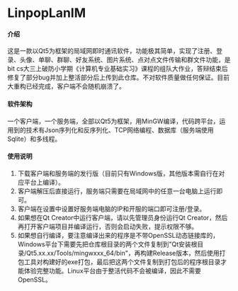 # LinpopLanIM

#### 介绍
这是一款以Qt5为框架的局域网即时通讯软件，功能极其简单，实现了注册、登录、头像、单聊、群聊、好友系统、图片系统、点对点文件传输和群文件功能，是bit cs大三上破防小学期《计算机专业基础实习》课程的组队大作业，答辩结束后修复了部分bug并加上整活部分后上传到此仓库。不对软件质量做任何保证。目前大重构已经完成，客户端不会随机崩溃了。

#### 软件架构
一个客户端，一个服务端，全部以Qt5为框架，用MinGW编译，代码跨平台，运用到的技术有Json序列化和反序列化、TCP网络编程、数据库（服务端使用Sqlite）和多线程。

#### 使用说明
1.  下载客户端和服务端的发行版（目前只有Windows版，其他版本需自行在对应平台上编译）。
2.  客户端解压后直接运行，服务端只需要在局域网中的任意一台电脑上运行即可。
3.  客户端在设置中设置好服务端电脑的IP和开服的端口即可注册/登录。
4.  如果想在Qt Creator中运行客户端，请以先管理员身份运行Qt Creator，然后再打开客户端项目并编译运行，否则会启动失败，提示权限不够。
5.  如果想自行编译，要注意编译出来的程序是不带OpenSSL动态链接库的，Windows平台下需要先把仓库根目录的两个文件复制到"Qt安装根目录/Qt5.xx.xx/Tools/mingwxxx_64/bin"，再构建Release版本，然后使用打包工具对构建好的exe打包，最后把这两个文件复制到打包后的程序根目录才能体验完整功能。Linux平台由于整活代码不会被编译，因此不需要OpenSSL。
